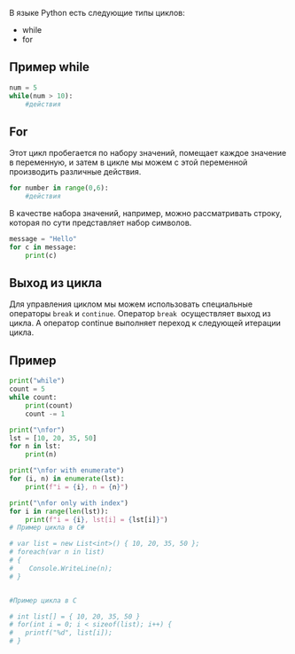 В языке Python есть следующие типы циклов:
- while
- for
## Пример while
```python
num = 5
while(num > 10):
	#действия
```
## For
Этот цикл пробегается по набору значений, помещает каждое значение в переменную, и затем в цикле мы можем с этой переменной производить различные действия.
```python
for number in range(0,6):
	#действия
```

В качестве набора значений, например, можно рассматривать строку, которая по сути представляет набор символов.
```python 
message = "Hello"
for c in message:
	print(c)
```

## Выход из цикла
Для управления циклом мы можем использовать специальные операторы `break` и `continue`. Оператор `break `осуществляет выход из цикла. А оператор continue выполняет переход к следующей итерации цикла.

## Пример

```python
print("while")
count = 5
while count:
    print(count)
    count -= 1

print("\nfor")
lst = [10, 20, 35, 50]
for n in lst:
    print(n)

print("\nfor with enumerate")
for (i, n) in enumerate(lst):
    print(f"i = {i}, n = {n}")

print("\nfor only with index")
for i in range(len(lst)):
    print(f"i = {i}, lst[i] = {lst[i]}")
# Пример цикла в С#

# var list = new List<int>() { 10, 20, 35, 50 };
# foreach(var n in list) 
# {
#    Console.WriteLine(n);
# }


#Пример цикла в С

# int list[] = { 10, 20, 35, 50 }
# for(int i = 0; i < sizeof(list); i++) {
#   printf("%d", list[i]);
# }
```